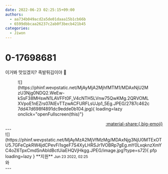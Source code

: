 ```yaml
---
date: 2022-06-23 02:25:15+09:00
authors:
  - aa734b049acd2a5de01daaa15b1cb66b
  - 6599dbbcaa26237c2ab0f3becb421b45
categories:
  - Jiwon
---
```


# 0-17698681

<div class="post-container" markdown="1">
<div class="content-container md-sidebar__scrollwrap" markdown="1">

이거봐 맛있겠지? 족발튀김이야  👅 
<figure markdown="1">
![](https://phinf.wevpstatic.net/MjAyMjA2MjhfMTM1/MDAxNjU2MzU3Njg0NDQ2.WeEw-kSsF38MHswN1LAVFFt0F_V4cNTH5LVnw75QwKMg.2QRVOMLXVpoE1nEZrs07AIEvTTzwACFURFLsUJp1_5Eg.JPEG/2787c462c7dd47d698f4891dc9edde0b104.jpg){ loading=lazy onclick="openFullscreen(this)"}
</figure>


</div>
</div>

<div style="text-align: right;" markdown="1">
<a href="https://weverse.io/fromis9/fanpost/0-17698681" style="text-align: right;">:material-share:{.big-emoji}</a>
</div>
---

<div class="comments-container md-sidebar__scrollwrap" markdown="1">
<div class="comment" markdown="1">
<div class='id-container' markdown="1">
![](https://phinf.wevpstatic.net/MjAyMzA2MjVfMzMg/MDAxNjg3NjU0MTExOTU5.7GFeCpkRW4jdCPevFi1sgeF7S4XyLHRSJr1VOBRp7gEg.mY0LxqknzXmYC4oZ6TpxCmdSnAbldBctUiaEHQVjHkgg.JPEG/image.jpg?type=s72){ pfp loading=lazy }
**<span class="artist">지원</span>** <small>Jun 23 2022, 02:25</small><br>
</div>
<div class='comment-body' markdown="1">
와
</div>
</div>
</div>
---
